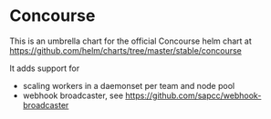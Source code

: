 # Concourse

This is an umbrella chart for the official Concourse helm chart at https://github.com/helm/charts/tree/master/stable/concourse

It adds support for
* scaling workers in a daemonset per team and node pool
* webhook broadcaster, see https://github.com/sapcc/webhook-broadcaster

